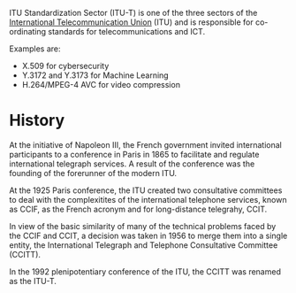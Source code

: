 ITU Standardization Sector (ITU-T) is one of the three sectors of the [International Telecommunication Union](International%20Telecommunication%20Union.md) (ITU) and is responsible for co-ordinating standards for telecommunications and ICT.

Examples are:
- X.509 for cybersecurity
- Y.3172 and Y.3173 for Machine Learning
- H.264/MPEG-4 AVC for video compression

# History
At the initiative of Napoleon III, the French government invited international participants to a conference in Paris in 1865 to facilitate and regulate international telegraph services. A result of the conference was the founding of the forerunner of the modern ITU.

At the 1925 Paris conference, the ITU created two consultative committees to deal with the complexitites of the international telephone services, known as CCIF, as the French acronym and for long-distance telegrahy, CCIT.

In view of the basic similarity of many of the technical problems faced by the CCIF and CCIT, a decision was taken in 1956 to merge them into a single entity, the International Telegraph and Telephone Consultative Committee (CCITT).

In the 1992 plenipotentiary conference of the ITU, the CCITT was renamed as the ITU-T.